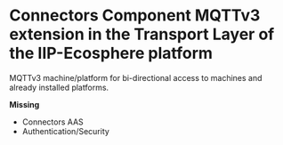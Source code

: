 # Connectors Component MQTTv3 extension in the Transport Layer of the IIP-Ecosphere platform

MQTTv3 machine/platform for bi-directional access to machines and already installed platforms.  

**Missing**
- Connectors AAS 
- Authentication/Security

